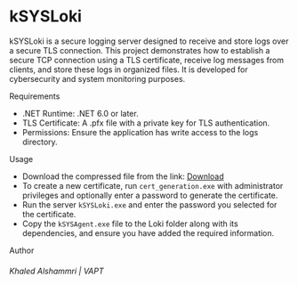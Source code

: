 # kSYSLoki
kSYSLoki is a secure logging server designed to receive and store logs over a secure TLS connection. This project demonstrates how to establish a secure TCP connection using a TLS certificate, receive log messages 
from clients, and store these logs in organized files. It is developed for cybersecurity and system monitoring purposes.


Requirements

* .NET Runtime: .NET 6.0 or later.
* TLS Certificate: A .pfx file with a private key for TLS authentication.
* Permissions: Ensure the application has write access to the logs directory.

Usage 
- Download the compressed file from the link: [Download](https://github.com/ik0z/kSYSLoki/archive/refs/heads/main.zip)
- To create a new certificate, run ```cert_generation.exe``` with administrator privileges and optionally enter a password to generate the certificate.
- Run the server ```kSYSLoki.exe``` and enter the password you selected for the certificate.
- Copy the ```kSYSAgent.exe``` file to the Loki folder along with its dependencies, and ensure you have added the required information.


Author
######   Khaled Alshammri | VAPT 

